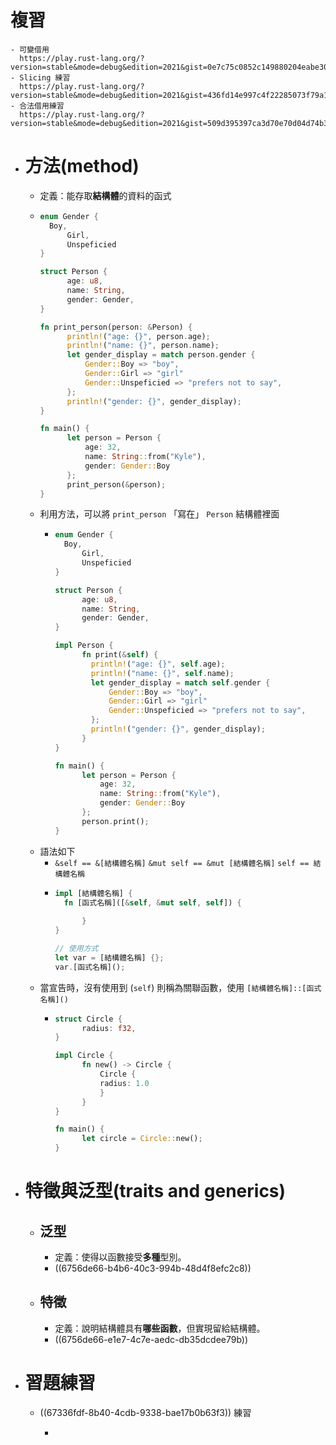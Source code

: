 # 複習
	- 可變借用
	  https://play.rust-lang.org/?version=stable&mode=debug&edition=2021&gist=0e7c75c0852c149880204eabe30ffdda
	- Slicing 練習
	  https://play.rust-lang.org/?version=stable&mode=debug&edition=2021&gist=436fd14e997c4f22285073f79a116749
	- 合法借用練習
	  https://play.rust-lang.org/?version=stable&mode=debug&edition=2021&gist=509d395397ca3d70e70d04d74b30ad23
- # 方法(method)
	- 定義：能存取**結構體**的資料的函式
	- ```rust
	  enum Gender {
	   	Boy,
	    	Girl,
	    	Unspeficied
	  }
	  
	  struct Person {
	    	age: u8,
	    	name: String,
	    	gender: Gender,
	  }
	  
	  fn print_person(person: &Person) {
	    	println!("age: {}", person.age);
	    	println!("name: {}", person.name);
	    	let gender_display = match person.gender {
	        	Gender::Boy => "boy",
	        	Gender::Girl => "girl"
	        	Gender::Unspeficied => "prefers not to say", 
	    	};
	    	println!("gender: {}", gender_display);
	  }
	  
	  fn main() {
	    	let person = Person {
	        	age: 32,
	        	name: String::from("Kyle"),
	        	gender: Gender::Boy
	    	};
	    	print_person(&person);
	  }
	  ```
	- 利用方法，可以將 `print_person` 「寫在」 `Person` 結構體裡面
		- ```rust
		  enum Gender {
		   	Boy,
		    	Girl,
		    	Unspeficied
		  }
		  
		  struct Person {
		    	age: u8,
		    	name: String,
		    	gender: Gender,
		  }
		  
		  impl Person {
		    	fn print(&self) {
		          println!("age: {}", self.age);
		          println!("name: {}", self.name);
		          let gender_display = match self.gender {
		              Gender::Boy => "boy",
		              Gender::Girl => "girl"
		              Gender::Unspeficied => "prefers not to say", 
		          };
		          println!("gender: {}", gender_display);
		    	}
		  }
		  
		  fn main() {
		    	let person = Person {
		        	age: 32,
		        	name: String::from("Kyle"),
		        	gender: Gender::Boy
		    	};
		    	person.print();
		  }
		  ```
	- 語法如下
		- `&self == &[結構體名稱]`
		  `&mut self == &mut [結構體名稱]`
		  `self == 結構體名稱`
		- ```rust
		  impl [結構體名稱] {
		  	fn [函式名稱]([&self, &mut self, self]) {
		        
		    	}
		  }
		  
		  // 使用方式
		  let var = [結構體名稱] {};
		  var.[函式名稱]();
		  ```
	- 當宣告時，沒有使用到 (`self`) 則稱為關聯函數，使用 `[結構體名稱]::[函式名稱]()`
		- ```rust
		  struct Circle {
		    	radius: f32,
		  }
		  
		  impl Circle {
		    	fn new() -> Circle {
		        	Circle {
		          	radius: 1.0 
		        	}
		    	}
		  }
		  
		  fn main() {
		    	let circle = Circle::new();
		  }
		  ```
- # 特徵與泛型(traits and generics)
	- ## 泛型
		- 定義：使得以函數接受**多種**型別。
		- ((6756de66-b4b6-40c3-994b-48d4f8efc2c8))
	- ## 特徵
		- 定義：說明結構體具有**哪些函數**，但實現留給結構體。
		- ((6756de66-e1e7-4c7e-aedc-db35dcdee79b))
- # 習題練習
	- ((67336fdf-8b40-4cdb-9338-bae17b0b63f3)) 練習
		- ```rust
		  ```